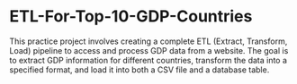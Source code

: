 # ETL-For-Top-10-GDP-Countries
This practice project involves creating a complete ETL (Extract, Transform, Load) pipeline to access and process GDP data from a website. The goal is to extract GDP information for different countries, transform the data into a specified format, and load it into both a CSV file and a database table.
